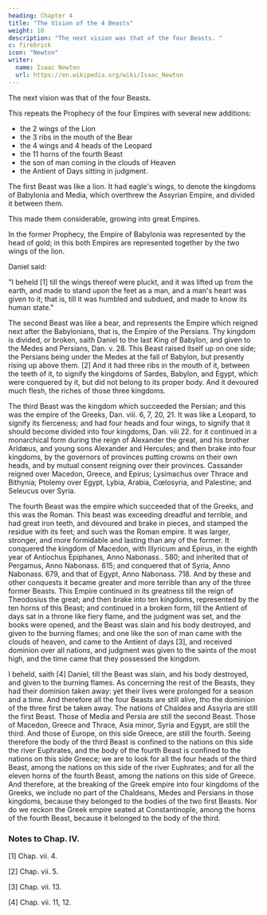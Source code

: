 ```yaml
---
heading: Chapter 4
title: "The Vision of the 4 Beasts"
weight: 10
description: "The next vision was that of the four Beasts. "
c: firebrick
icon: "Newton"
writer:
  name: Isaac Newton
  url: https://en.wikipedia.org/wiki/Isaac_Newton
---
```



The next vision was that of the four Beasts. 

This repeats the Prophecy of the four Empires with several new additions:
- the 2 wings of the Lion
- the 3 ribs in the mouth of the Bear
- the 4 wings and 4 heads of the Leopard
- the 11 horns of the fourth Beast
- the son of man coming in the clouds of Heaven
- the Antient of Days sitting in judgment.

The first Beast was like a lion. It had eagle's wings, to denote the kingdoms of Babylonia and Media, which overthrew the Assyrian Empire, and divided it between them.

This made them considerable, growing into great Empires.

In the former Prophecy, the Empire of Babylonia was represented by the head of gold; in this both Empires are represented together by the two wings of the lion.

Daniel said:

"I beheld [1] till the wings thereof were pluckt, and it was lifted up from the earth, and made to stand upon the feet as a man, and a man's heart was given to it; that is, till it was humbled and subdued, and made to know its human state."

The second Beast was like a bear, and represents the Empire which reigned next after the Babylonians, that is, the Empire of the Persians. Thy kingdom is divided, or broken, saith Daniel to the last King of Babylon, and given to the Medes and Persians, Dan. v. 28. This Beast raised itself up on one side; the Persians being under the Medes at the fall of Babylon, but presently rising up above them. [2] And it had three ribs in the mouth of it, between the teeth of it, to signify the kingdoms of Sardes, Babylon, and Egypt, which were conquered by it, but did not belong to its proper body. And it devoured much flesh, the riches of those three kingdoms.

The third Beast was the kingdom which succeeded the Persian; and this was the empire of the Greeks, Dan. viii. 6, 7, 20, 21. It was like a Leopard, to signify its fierceness; and had four heads and four wings, to signify that it should become divided into four kingdoms, Dan. viii 22. for it continued in a monarchical form during the reign of Alexander the great, and his brother Aridæus, and young sons Alexander and Hercules; and then brake into four kingdoms, by the governors of provinces putting crowns on their own heads, and by mutual consent reigning over their provinces. Cassander reigned over Macedon, Greece, and Epirus; Lysimachus over Thrace and Bithynia; Ptolemy over Egypt, Lybia, Arabia, Cœlosyria, and Palestine; and Seleucus over Syria.

The fourth Beast was the empire which succeeded that of the Greeks, and this was the Roman. This beast was exceeding dreadful and terrible, and had great iron teeth, and devoured and brake in pieces, and stamped the residue with its feet; and such was the Roman empire. It was larger, stronger, and more formidable and lasting than any of the former. It conquered the kingdom of Macedon, with Illyricum and Epirus, in the eighth year of Antiochus Epiphanes, Anno Nabonass.. 580; and inherited that of Pergamus, Anno Nabonass. 615; and conquered that of Syria, Anno Nabonass. 679, and that of Egypt, Anno Nabonass. 718. And by these and other conquests it became greater and more terrible than any of the three former Beasts. This Empire continued in its greatness till the reign of Theodosius the great; and then brake into ten kingdoms, represented by the ten horns of this Beast; and continued in a broken form, till the Antient of days sat in a throne like fiery flame, and the judgment was set, and the books were opened, and the Beast was slain and his body destroyed, and given to the burning flames; and one like the son of man came with the clouds of heaven, and came to the Antient of days [3], and received dominion over all nations, and judgment was given to the saints of the most high, and the time came that they possessed the kingdom.

I beheld, saith [4] Daniel, till the Beast was slain, and his body destroyed, and given to the burning flames. As concerning the rest of the Beasts, they had their dominion taken away: yet their lives were prolonged for a season and a time. And therefore all the four Beasts are still alive, tho the dominion of the three first be taken away. The nations of Chaldea and Assyria are still the first Beast. Those of Media and Persia are still the second Beast. Those of Macedon, Greece and Thrace, Asia minor, Syria and Egypt, are still the third. And those of Europe, on this side Greece, are still the fourth. Seeing therefore the body of the third Beast is confined to the nations on this side the river Euphrates, and the body of the fourth Beast is confined to the nations on this side Greece; we are to look for all the four heads of the third Beast, among the nations on this side of the river Euphrates; and for all the eleven horns of the fourth Beast, among the nations on this side of Greece. And therefore, at the breaking of the Greek empire into four kingdoms of the Greeks, we include no part of the Chaldeans, Medes and Persians in those kingdoms, because they belonged to the bodies of the two first Beasts. Nor do we reckon the Greek empire seated at Constantinople, among the horns of the fourth Beast, because it belonged to the body of the third.


### Notes to Chap. IV.
[1] Chap. vii. 4.

[2] Chap. vii. 5.

[3] Chap. vii. 13.

[4] Chap. vii. 11, 12.


